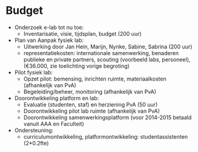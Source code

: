 # Budget

+ Onderzoek e-lab tot nu toe:
  + Inventarisatie, visie, tijdsplan, budget (200 uur)
+ Plan van Aanpak fysiek lab: 
  + Uitwerking door Jan Hein, Marijn, Nynke, Sabine, Sabrina (200 uur)
  + representatiekosten: internationale samenwerking, benaderen publieke en private partners, scouting (voorbeeld labs, personeel),  (€36.000, zie toelichting vorige begroting)
+ Pilot fysiek lab:
  + Opzet pilot: bemensing, inrichten ruimte, materiaalkosten (afhankelijk van PvA)
  + Begeleiding/beheer, monitoring (afhankelijk van PvA)
+ Doorontwikkeling platform en lab:
  + Evaluatie (studenten, staf) en herziening PvA (50 uur)
  + Doorontwikkeling pilot lab ruimte (afhankelijk van PvA)
  + Doorontwikkeling samenwerkingsplatform (voor 2014-2015 betaald vanuit AAA en Faculteit)
+ Ondersteuning:
  + curriculumontwikkeling, platformontwikkeling: studentassistenten (2*0.2fte)


